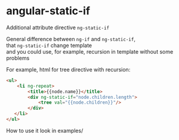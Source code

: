 angular-static-if
=================

Additional attribute directive `ng-static-if`

General difference between `ng-if` and `ng-static-if`,  
that `ng-static-if` change template  
and you could use, for example, recursion in template without some problems

For example, html for tree directive with recursion:
```html
<ul>
    <li ng-repeat>
        <title>{{node.name}}</title>
        <div ng-static-if="node.children.length">
            <tree val="{{node.children}}"/>
        </div>
   </li>
</ul>
```
How to use it look in examples/
